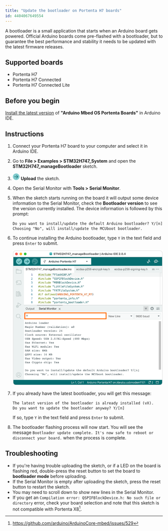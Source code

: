```yaml
---
title: "Update the bootloader on Portenta H7 boards"
id: 4404067649554
---
```


A bootloader is a small application that starts when an Arduino board gets powered. Official Arduino boards come pre-flashed with a bootloader, but to guarantee the best performance and stability it needs to be updated with the latest firmware releases.

## Supported boards

* Portenta H7
* Portenta H7 Connected
* Portenta H7 Connected Lite

## Before you begin

[Install the latest version](https://support.arduino.cc/hc/en-us/articles/360016119519-Add-boards-to-Arduino-IDE) of **"Arduino Mbed OS Portenta Boards"** in Arduino IDE.

## Instructions

1. Connect your Portenta H7 board to your computer and select it in Arduino IDE.

1. Go to **File > Examples > STM32H747_System** and open the **STM32H747_manageBootloader** sketch.

   <!-- ![Bootloader Update Sketch](img/update_bootloader_portenta.png) -->

1. ![Upload button](img/symbol_upload2.png) **Upload** the sketch.

1. Open the Serial Monitor with **Tools > Serial Monitor**.

1. When the sketch starts running on the board it will output some device information to the Serial Monitor, check the **Bootloader version** to see the version currently installed. The device information is followed by this prompt:

   ```
   Do you want to install/update the default Arduino bootloader? Y/[n]
   Choosing "No", will install/update the MCUboot bootloader.
   ```

1. To continue installing the Arduino bootloader, type `Y` in the text field and press `Enter` to submit.

   ![Serial monitor output](img/portenta-h7-bootloader-serial-monitor.png)

1. If you already have the latest bootloader, you will get this message:

   ```
   The latest version of the bootloader is already installed (vX).
   Do you want to update the bootloader anyway? Y/[n]
   ```

   If so, type `Y` in the text field and press `Enter` to submit.

1. The bootloader flashing process will now start. You will see the message `Bootloader update complete. It's now safe to reboot or disconnect your board.` when the process is complete.

## Troubleshooting

* If you're having trouble uploading the sketch, or if a LED on the board is flashing red, double-press the reset button to set the board to **bootloader mode** before uploading.
* If the Serial Monitor is empty after uploading the sketch, press the reset button to restart the sketch.
* You may need to scroll down to show new lines in the Serial Monitor.
* If you get an `Compilation error: QSPIFBlockDevice.h: No such file or directory` error, check your board selection and note that this sketch is not compatible with Portenta X8[^1].

[^1]: <https://github.com/arduino/ArduinoCore-mbed/issues/529>
